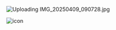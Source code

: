 ![Uploading IMG_20250409_090728.jpg](https://github.com/Templatew/SkyRocket/blob/main/IMG_20250409_090728.jpg)

![icon](https://github.com/user-attachments/assets/16f9d9e0-ede2-463a-9682-83724ac3d2cb)

